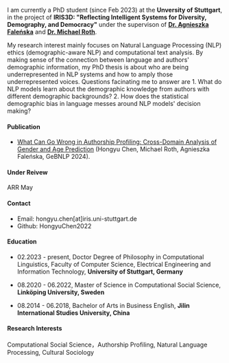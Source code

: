 I am currently a PhD student (since Feb 2023) at the **Unversity of Stuttgart**, in the project of **IRIS3D: "Reflecting Intelligent Systems for Diversity, Demography, and Democracy"** under the supervison of [**Dr. Agnieszka Faleńska**](https://www.ims.uni-stuttgart.de/institut/team/Falenska/) and [**Dr. Michael Roth**](https://www.ims.uni-stuttgart.de/en/institute/team/Roth-00006/). 

My research interest mainly focuses on Natural Language Processing (NLP) ethics (demographic-aware NLP) and computational text analysis. By making sense of the connection between language and authors' demographic information, my PhD thesis is about who are being underrepresented in NLP systems and how to amply those underrepresented voices. Questions facinating me to answer are 1. What do NLP models learn about the demographic knowledge from authors with different demographic backgrounds? 2. How does the statistical demographic bias in language messes around NLP models' decision making?

#### Publication

- [What Can Go Wrong in Authorship Profiling: Cross-Domain Analysis of Gender and Age Prediction](https://aclanthology.org/2024.gebnlp-1.9/)
  (Hongyu Chen, Michael Roth, Agnieszka Faleńska, GeBNLP 2024).


#### Under Reivew
 ARR May



#### Contact
- Email: hongyu.chen[at]iris.uni-stuttgart.de
- Github: HongyuChen2022



#### Education
- 02.2023 - present, Doctor Degree of Philosophy in Computational Linguistics, Faculty of Computer Science, Electrical Engineering and Information Technology, **University of Stuttgart, Germany**

- 08.2020 - 06.2022, Master of Science in Computational Social Science, **Linköping University, Sweden**

- 08.2014 - 06.2018, Bachelor of Arts in Business English, **Jilin International Studies University, China**

#### Research Interests
Computational Social Science，Authorship Profiling, Natural Language Processing, Cultural Sociology

